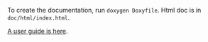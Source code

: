 To create the documentation, run `doxygen Doxyfile`. Html doc is in
`doc/html/index.html`.

[A user guide is here](MainPage.md).


